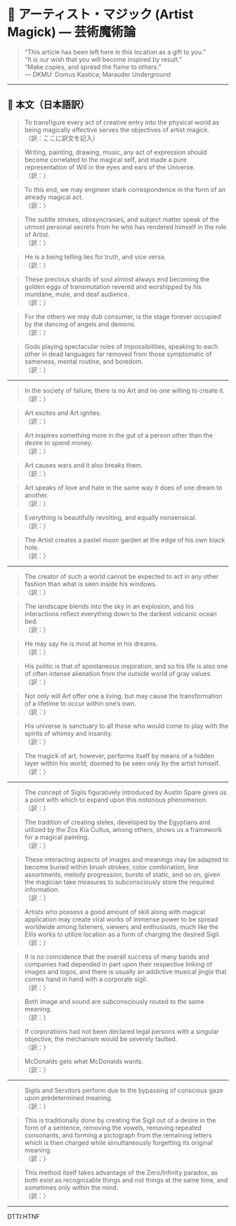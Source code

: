 # 🎨 アーティスト・マジック (Artist Magick) — 芸術魔術論

> “This article has been left here in this location as a gift to you.”  
> “It is our wish that you will become inspired by result.”  
> “Make copies, and spread the flame to others.”  
> — DKMU: Domus Kaotica; Marauder Underground

---

## 📜 本文（日本語訳）

> To transfigure every act of creative entry into the physical world as being magically effective serves the objectives of artist magick.  
（訳：ここに訳文を記入）

> Writing, painting, drawing, music, any act of expression should become correlated to the magical self, and made a pure representation of Will in the eyes and ears of the Universe.  
（訳：）

> To this end, we may engineer stark correspondence in the form of an already magical act.  
（訳：）

> The subtle strokes, idiosyncrasies, and subject matter speak of the utmost personal secrets from he who has rendered himself in the role of Artist.  
（訳：）

> He is a being telling lies for truth, and vice versa.  
（訳：）

> These precious shards of soul almost always end becoming the golden eggs of transmutation revered and worshipped by his mundane, mute, and deaf audience.  
（訳：）

> For the others we may dub consumer, is the stage forever occupied by the dancing of angels and demons.  
（訳：）

> Gods playing spectacular roles of impossibilities, speaking to each other in dead languages far removed from those symptomatic of sameness, mental routine, and boredom.  
（訳：）

---

> In the society of failure, there is no Art and no one willing to create it.  
（訳：）

> Art excites and Art ignites.  
（訳：）

> Art inspires something more in the gut of a person other than the desire to spend money.  
（訳：）

> Art causes wars and it also breaks them.  
（訳：）

> Art speaks of love and hate in the same way it does of one dream to another.  
（訳：）

> Everything is beautifully revolting, and equally nonsensical.  
（訳：）

> The Artist creates a pastel moon garden at the edge of his own black hole.  
（訳：）

---

> The creator of such a world cannot be expected to act in any other fashion than what is seen inside his windows.  
（訳：）

> The landscape blends into the sky in an explosion, and his interactions reflect everything down to the darkest volcanic ocean bed.  
（訳：）

> He may say he is most at home in his dreams.  
（訳：）

> His politic is that of spontaneous inspiration, and so his life is also one of often intense alienation from the outside world of gray values.  
（訳：）

> Not only will Art offer one a living, but may cause the transformation of a lifetime to occur within one’s own.  
（訳：）

> His universe is sanctuary to all those who would come to play with the spirits of whimsy and insanity.  
（訳：）

> The magick of art, however, performs itself by means of a hidden layer within his world; doomed to be seen only by the artist himself.  
（訳：）

---

> The concept of Sigils figuratively introduced by Austin Spare gives us a point with which to expand upon this notorious phenomenon.  
（訳：）

> The tradition of creating steles, developed by the Egyptians and utilized by the Zos Kia Cultus, among others, shows us a framework for a magical painting.  
（訳：）

> These interacting aspects of images and meanings may be adapted to become buried within brush strokes, color combination, line assortments, melody progression, bursts of static, and so on, given the magician take measures to subconsciously store the required information.  
（訳：）

> Artists who possess a good amount of skill along with magical application may create viral works of immense power to be spread worldwide among listeners, viewers and enthusiasts, much like the Ellis works to utilize location as a form of charging the desired Sigil.  
（訳：）

> It is no coincidence that the overall success of many bands and companies had depended in part upon their respective linking of images and logos, and there is usually an addictive musical jingle that comes hand in hand with a corporate sigil.  
（訳：）

> Both image and sound are subconsciously routed to the same meaning.  
（訳：）

> If corporations had not been declared legal persons with a singular objective, the mechanism would be severely faulted.  
（訳：）

> McDonalds gets what McDonalds wants.  
（訳：）

---

> Sigils and Servitors perform due to the bypassing of conscious gaze upon predetermined meaning.  
（訳：）

> This is traditionally done by creating the Sigil out of a desire in the form of a sentence, removing the vowels, removing repeated consonants, and forming a pictograph from the remaining letters which is then charged while simultaneously forgetting its original meaning.  
（訳：）

> This method itself takes advantage of the Zero/Infinity paradox, as both exist as recognizable things and not things at the same time, and sometimes only within the mind.  
（訳：）

---

DTTI:HTNF
